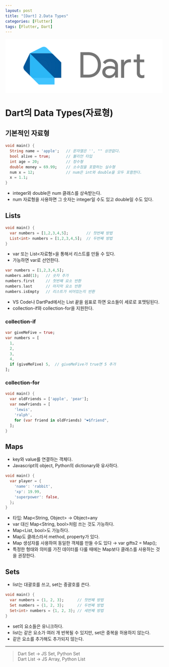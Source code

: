 ```yaml
---
layout: post
title: "[Dart] 2.Data Types"
categories: [Flutter]
tags: [Flutter, Dart]
---
```


<img src="/assets/img/dart.png" alt="dart" width="500"/>

# Dart의 Data Types(자료형)

## 기본적인 자료형

```dart
void main() {
  String name = 'apple';   // 문자열은 '', "" 상관없다.
  bool alive = true;       // 불리언 타입
  int age = 20;            // 정수형
  double money = 69.99;    // 소수점을 포함하는 실수형
  num x = 12;              // num은 int와 double을 모두 포함한다.
  x = 1.1;
}
```

- integer와 double은 num 클래스를 상속받는다.
- num 자료형을 사용하면 그 숫자는 integer일 수도 있고 double일 수도 있다.

## Lists

```dart
void main() {
  var numbers = [1,2,3,4,5];        // 첫번째 방법
  List<int> numbers = [1,2,3,4,5];  // 두번째 방법
}
```

- var 또는 List<자료형>을 통해서 리스트를 만들 수 있다.
- 가능하면 var로 선언한다.

```dart
var numbers = [1,2,3,4,5];
numbers.add(1);   // 숫자 추가
numbers.first     // 첫번째 요소 반환
numbers.last      // 마지막 요소 반환
numbers.isEmpty   // 리스트가 비어있는지 반환
```

- VS Code나 DartPad에서는 List 끝을 쉼표로 하면 요소들이 세로로 포맷팅된다.
- collection-if와 collection-for을 지원한다.

### collection-if

```dart
var giveMeFive = true;
var numbers = [
  1,
  2,
  3,
  4,
  if (giveMeFive) 5,  // giveMeFive가 true면 5 추가
];
```

### collection-for

```dart
void main() {
  var oldFriends = ['apple', 'pear'];
  var newFriends = [
    'lewis',
    'ralph',
    for (var friend in oldFriends) "❤️$friend",
  ];
}
```

## Maps

- key와 value를 연결하는 객체다.
- Javascript의 object, Python의 dictionary와 유사하다.

```dart
void main() {
  var player = {
    'name': 'rabbit',
    'xp': 19.99,
    'superpower': false,
  };
}
```

- 타입: Map<String, Object> → Object=any
- var 대신 Map<String, bool>처럼 쓰는 것도 가능하다.
- Map<List<int>, bool>도 가능하다.
- Map도 클래스라서 method, property가 있다.
- Map 생성자를 사용하여 동일한 객체를 만들 수도 있다 → var gifts2 = Map();
- 특정한 형태와 의미를 가진 데이터를 다룰 때에는 Map보다 클래스를 사용하는 것을 권장한다.

## Sets

- list는 대괄호를 쓰고, set는 중괄호를 쓴다.

```dart
void main() {
  var numbers = {1, 2, 3};      // 첫번째 방법
  Set numbers = {1, 2, 3};      // 두번째 방법
  Set<int> numbers = {1, 2, 3}; // 세번째 방법
}
```

- set의 요소들은 유니크하다.
- list는 같은 요소가 여러 개 반복될 수 있지만, set은 중복을 허용하지 않는다.
- 같은 요소를 추가해도 추가되지 않는다.

---

> Dart Set → JS Set, Python Set<br>
> Dart List → JS Array, Python List
